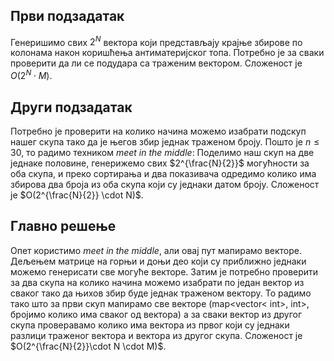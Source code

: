 ﻿## Први подзадатак
Генеришимо свих $2^N$ вектора који представљају крајње збирове по колонама након коришћења антиматеријског топа. Потребно је за сваки проверити да ли се подудара са траженим вектором. Сложеност је $O(2^N \cdot M)$.

## Други подзадатак
Потребно је проверити на колико начина можемо изабрати подскуп нашег скупа тако да је његов збир једнак траженом броју. Пошто је $n\leq 30$, то радимо техником *meet in the middle*: Поделимо наш скуп на две једнаке половине, генерижемо свих $2^{\frac{N}{2}}$ могућности за оба скупа, и преко сортирања и два показивача одредимо колико има збирова два броја из оба скупа који су једнаки датом броју. Сложеност је $O(2^{\frac{N}{2}} \cdot N)$.

## Главно решење
Опет користимо *meet in the middle*, али овај пут мапирамо векторе. Дељењем матрице на горњи и доњи део који су приближно једнаки можемо генерисати све могуће векторе. Затим је потребно проверити за два скупа на колико начина можемо изабрати по један вектор из сваког тако да њихов збир буде једнак траженом вектору. То радимо тако што за први скуп мапирамо све векторе (map<vector< int>, int>, бројимо колико има сваког од вектора) а за сваки вектор из другог скупа проверавамо колико има вектора из првог који су једнаки разлици траженог вектора и вектора из другог скупа. Сложеност је $O(2^{\frac{N}{2}}\cdot N \cdot M)$.


